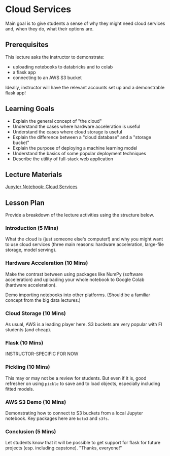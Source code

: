# Cloud Services

Main goal is to give students a sense of why they might need cloud services and, when they do, what their options are.

## Prerequisites

This lecture asks the instructor to demonstrate:

- uploading notebooks to databricks and to colab
- a flask app
- connecting to an AWS S3 bucket

Ideally, instructor will have the relevant accounts set up and a demonstrable flask app!
 
## Learning Goals

- Explain the general concept of "the cloud"
- Understand the cases where hardware acceleration is useful
- Understand the cases where cloud storage is useful
- Explain the difference between a "cloud database" and a "storage bucket"
- Explain the purpose of deploying a machine learning model
- Understand the basics of some popular deployment techniques
- Describe the utility of full-stack web application

## Lecture Materials

[Jupyter Notebook: Cloud Services](cloud_services.ipynb)

## Lesson Plan

Provide a breakdown of the lecture activities using the structure below. 

### Introduction (5 Mins)

What the cloud is (just someone else's computer!) and why you might want to use cloud services (three main reasons: hardware acceleration, large-file storage, model serving).

### Hardware Acceleration (10 Mins)

Make the contrast between using packages like NumPy (software acceleration) and uploading your whole notebook to Google Colab (hardware acceleration).

Demo importing notebooks into other platforms. (Should be a familiar concept from the big data lectures.)

### Cloud Storage (10 Mins)

As usual, AWS is a leading player here. S3 buckets are very popular with FI students (and cheap).

### Flask (10 Mins)

INSTRUCTOR-SPECIFIC FOR NOW

### Pickling (10 Mins)

This may or may not be a review for students. But even if it is, good refresher on using `pickle` to save and to load objects, especially including fitted models.

### AWS S3 Demo (10 Mins)

Demonstrating how to connect to S3 buckets from a local Jupyter notebook. Key packages here are `boto3` and `s3fs`.

### Conclusion (5 Mins)

Let students know that it will be possible to get support for flask for future projects (esp. including capstone). "Thanks, everyone!"
